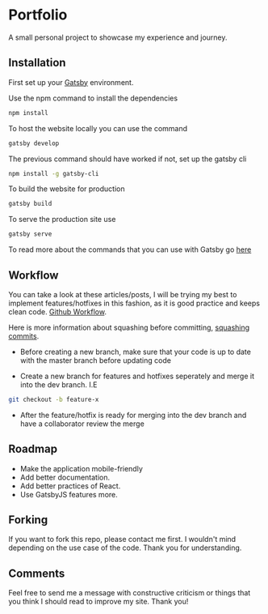 # Portfolio

A small personal project to showcase my experience and journey.

## Installation

First set up your [Gatsby](https://www.gatsbyjs.org/tutorial/) environment.

Use the npm command to install the dependencies
```sh
npm install 
```
To host the website locally you can use the command
```sh
gatsby develop
```

The previous command should have worked if not, set up the gatsby cli
```sh
npm install -g gatsby-cli
```

To build the website for production
```sh
gatsby build
```

To serve the production site use
```sh
gatsby serve
```

To read more about the commands that you can use with Gatsby go [here](https://www.gatsbyjs.org/docs/gatsby-cli/)

## Workflow
You can take a look at these articles/posts, I will be trying my best to implement features/hotfixes in this fashion, as it is good practice and keeps clean code. [Github Workflow](https://medium.com/@patrickporto/4-branching-workflows-for-git-30d0aaee7bf).

Here is more information about squashing before committing, [squashing commits](https://softwareengineering.stackexchange.com/questions/263164/why-squash-git-commits-for-pull-requests).

- Before creating a new branch, make sure that your code is up to date with the master branch before updating code

- Create a new branch for features and hotfixes seperately and merge it into the dev branch. I.E
```sh
git checkout -b feature-x
```
- After the feature/hotfix is ready for merging into the dev branch and have a collaborator review the merge

## Roadmap
- Make the application mobile-friendly
- Add better documentation.
- Add better practices of React.
- Use GatsbyJS features more.

## Forking
If you want to fork this repo, please contact me first. I wouldn't mind depending on the use case of the code. Thank you for understanding.

## Comments
Feel free to send me a message with constructive criticism or things that you think I should read to improve my site. Thank you!